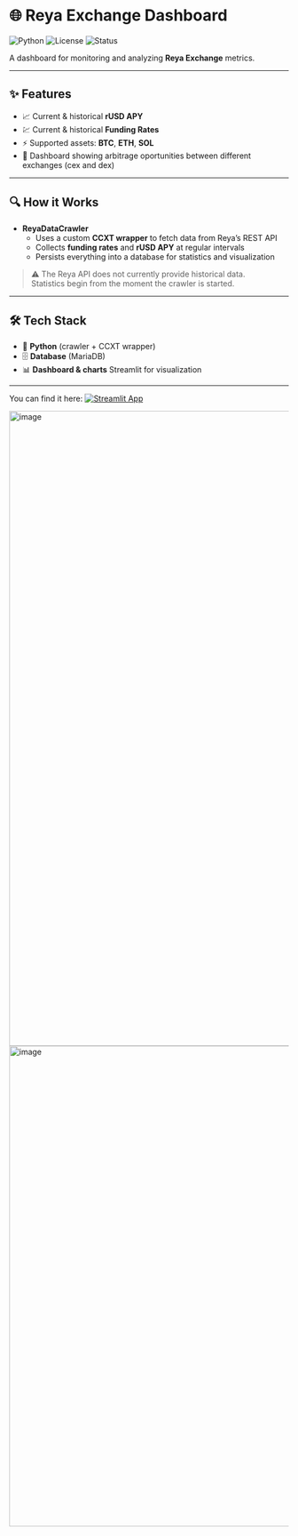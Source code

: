 # 🌐 Reya Exchange Dashboard

![Python](https://img.shields.io/badge/Python-3.9+-blue.svg?logo=python)
![License](https://img.shields.io/badge/License-MIT-green.svg)
![Status](https://img.shields.io/badge/Status-Alpha-orange)

A dashboard for monitoring and analyzing **Reya Exchange** metrics.

---

## ✨ Features

- 📈 Current & historical **rUSD APY**
- 💹 Current & historical **Funding Rates**
- ⚡ Supported assets: **BTC**, **ETH**, **SOL**
- 🚀 Dashboard showing arbitrage oportunities between different exchanges (cex and dex)

---

## 🔍 How it Works

- **ReyaDataCrawler**  
  - Uses a custom **CCXT wrapper** to fetch data from Reya’s REST API  
  - Collects **funding rates** and **rUSD APY** at regular intervals  
  - Persists everything into a database for statistics and visualization  

> ⚠️ The Reya API does not currently provide historical data.  
> Statistics begin from the moment the crawler is started.

---

## 🛠️ Tech Stack

- 🐍 **Python** (crawler + CCXT wrapper)  
- 🗄️ **Database** (MariaDB)  
- 📊 **Dashboard & charts** Streamlit for visualization  

---

You can find it here: 
[![Streamlit App](https://static.streamlit.io/badges/streamlit_badge_black_white.svg)](https://reyadashboard.streamlit.app)

<img width="2539" height="1143" alt="image" src="https://github.com/user-attachments/assets/596ca499-8a4c-4dd5-9c52-342c7d0cec8f" />
<img width="1632" height="865" alt="image" src="https://github.com/user-attachments/assets/97ad6597-a77d-48e3-b18f-89bbb3482546" />

